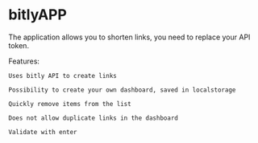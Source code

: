 # bitlyAPP
The application allows you to shorten links, you need to replace your API token.

Features:

    Uses bitly API to create links
    
    Possibility to create your own dashboard, saved in localstorage
    
    Quickly remove items from the list
    
    Does not allow duplicate links in the dashboard
    
    Validate with enter
